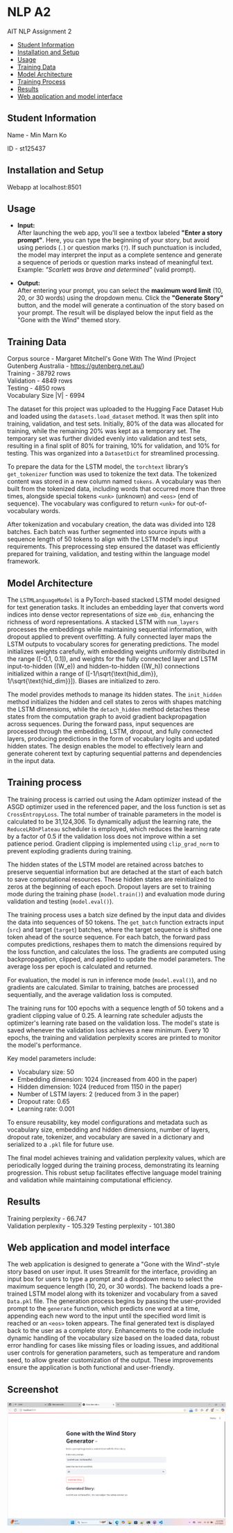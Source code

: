 # NLP A2
 AIT NLP Assignment 2

- [Student Information](#student-information)
- [Installation and Setup](#installation-and-setup)
- [Usage](#usage)
- [Training Data](#training-data)
- [Model Architecture](#model-architecture)
- [Training Process](#training-data)
- [Results](#results)
- [Web application and model interface](#web-application-and-model-interface)

## Student Information
Name - Min Marn Ko

ID - st125437

## Installation and Setup
Webapp at localhost:8501

## Usage
- **Input:**  
  After launching the web app, you'll see a textbox labeled **"Enter a story prompt"**. Here, you can type the beginning of your story, but avoid using periods (`.`) or question marks (`?`). If such punctuation is included, the model may interpret the input as a complete sentence and generate a sequence of periods or question marks instead of meaningful text.  
  Example: *"Scarlett was brave and determined"* (valid prompt).

- **Output:**  
  After entering your prompt, you can select the **maximum word limit** (10, 20, or 30 words) using the dropdown menu. Click the **"Generate Story"** button, and the model will generate a continuation of the story based on your prompt. The result will be displayed below the input field as the "Gone with the Wind" themed story.

## Training Data
Corpus source - Margaret Mitchell's Gone With The Wind (Project Gutenberg Australia - https://gutenberg.net.au/)  
Training - 38792 rows  
Validation - 4849 rows  
Testing - 4850 rows  
Vocabulary Size |V| - 6994

The dataset for this project was uploaded to the Hugging Face Dataset Hub and loaded using the `datasets.load_dataset` method. It was then split into training, validation, and test sets. Initially, 80% of the data was allocated for training, while the remaining 20% was kept as a temporary set. The temporary set was further divided evenly into validation and test sets, resulting in a final split of 80% for training, 10% for validation, and 10% for testing. This was organized into a `DatasetDict` for streamlined processing.

To prepare the data for the LSTM model, the `torchtext` library’s `get_tokenizer` function was used to tokenize the text data. The tokenized content was stored in a new column named `tokens`. A vocabulary was then built from the tokenized data, including words that occurred more than three times, alongside special tokens `<unk>` (unknown) and `<eos>` (end of sequence). The vocabulary was configured to return `<unk>` for out-of-vocabulary words.

After tokenization and vocabulary creation, the data was divided into 128 batches. Each batch was further segmented into source inputs with a sequence length of 50 tokens to align with the LSTM model’s input requirements. This preprocessing step ensured the dataset was efficiently prepared for training, validation, and testing within the language model framework.

## Model Architecture
The `LSTMLanguageModel` is a PyTorch-based stacked LSTM model designed for text generation tasks. It includes an embedding layer that converts word indices into dense vector representations of size `emb_dim`, enhancing the richness of word representations. A stacked LSTM with `num_layers` processes the embeddings while maintaining sequential information, with dropout applied to prevent overfitting. A fully connected layer maps the LSTM outputs to vocabulary scores for generating predictions. The model initializes weights carefully, with embedding weights uniformly distributed in the range \([-0.1, 0.1]\), and weights for the fully connected layer and LSTM input-to-hidden (\(W_e\)) and hidden-to-hidden (\(W_h\)) connections initialized within a range of \([-1/\sqrt{\text{hid_dim}}, 1/\sqrt{\text{hid_dim}}]\). Biases are initialized to zero.

The model provides methods to manage its hidden states. The `init_hidden` method initializes the hidden and cell states to zeros with shapes matching the LSTM dimensions, while the `detach_hidden` method detaches these states from the computation graph to avoid gradient backpropagation across sequences. During the forward pass, input sequences are processed through the embedding, LSTM, dropout, and fully connected layers, producing predictions in the form of vocabulary logits and updated hidden states. The design enables the model to effectively learn and generate coherent text by capturing sequential patterns and dependencies in the input data.

## Training process
The training process is carried out using the Adam optimizer instead of the ASGD optimizer used in the referenced paper, and the loss function is set as `CrossEntropyLoss`. The total number of trainable parameters in the model is calculated to be 31,124,306. To dynamically adjust the learning rate, the `ReduceLROnPlateau` scheduler is employed, which reduces the learning rate by a factor of 0.5 if the validation loss does not improve within a set patience period. Gradient clipping is implemented using `clip_grad_norm` to prevent exploding gradients during training.

The hidden states of the LSTM model are retained across batches to preserve sequential information but are detached at the start of each batch to save computational resources. These hidden states are reinitialized to zeros at the beginning of each epoch. Dropout layers are set to training mode during the training phase (`model.train()`) and evaluation mode during validation and testing (`model.eval()`).

The training process uses a batch size defined by the input data and divides the data into sequences of 50 tokens. The `get_batch` function extracts input (`src`) and target (`target`) batches, where the target sequence is shifted one token ahead of the source sequence. For each batch, the forward pass computes predictions, reshapes them to match the dimensions required by the loss function, and calculates the loss. The gradients are computed using backpropagation, clipped, and applied to update the model parameters. The average loss per epoch is calculated and returned.

For evaluation, the model is run in inference mode (`model.eval()`), and no gradients are calculated. Similar to training, batches are processed sequentially, and the average validation loss is computed.

The training runs for 100 epochs with a sequence length of 50 tokens and a gradient clipping value of 0.25. A learning rate scheduler adjusts the optimizer's learning rate based on the validation loss. The model's state is saved whenever the validation loss achieves a new minimum. Every 10 epochs, the training and validation perplexity scores are printed to monitor the model's performance.

Key model parameters include:
- Vocabulary size: 50
- Embedding dimension: 1024 (increased from 400 in the paper)
- Hidden dimension: 1024 (reduced from 1150 in the paper)
- Number of LSTM layers: 2 (reduced from 3 in the paper)
- Dropout rate: 0.65
- Learning rate: 0.001

To ensure reusability, key model configurations and metadata such as vocabulary size, embedding and hidden dimensions, number of layers, dropout rate, tokenizer, and vocabulary are saved in a dictionary and serialized to a `.pkl` file for future use. 

The final model achieves training and validation perplexity values, which are periodically logged during the training process, demonstrating its learning progression. This robust setup facilitates effective language model training and validation while maintaining computational efficiency.

## Results
Training perplexity - 66.747  
Validation perplexity - 105.329
Testing perplexity - 101.380

## Web application and model interface
The web application is designed to generate a "Gone with the Wind"-style story based on user input. It uses Streamlit for the interface, providing an input box for users to type a prompt and a dropdown menu to select the maximum sequence length (10, 20, or 30 words). The backend loads a pre-trained LSTM model along with its tokenizer and vocabulary from a saved `Data.pkl` file. The generation process begins by passing the user-provided prompt to the `generate` function, which predicts one word at a time, appending each new word to the input until the specified word limit is reached or an `<eos>` token appears. The final generated text is displayed back to the user as a complete story. Enhancements to the code include dynamic handling of the vocabulary size based on the loaded data, robust error handling for cases like missing files or loading issues, and additional user controls for generation parameters, such as temperature and random seed, to allow greater customization of the output. These improvements ensure the application is both functional and user-friendly.

## Screenshot
![Webapp](A2.png)

